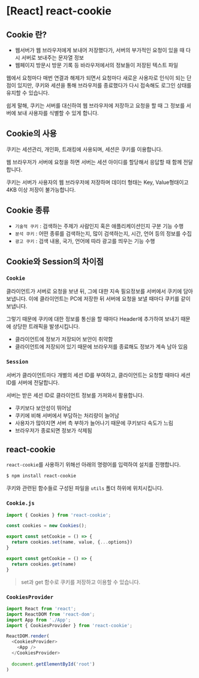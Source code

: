 # [React] react-cookie



## Cookie 란?

- 웹서버가 웹 브라우저에게 보내어 저장했다가, 서버의 부가적인 요청이 있을 때 다시 서버로 보내주는 문자열 정보
- 웹페이지 방문시 방문 기록 등 바라우저에서의 정보들이 저장된 텍스트 파일

웹에서 요청마다 매번 연결과 해제가 되면서 요청마다 새로운 사용자로 인식이 되는 단점이 있지만, 쿠키와 세션을 통해 브라우저를 종료했다가 다시 접속해도 로그인 상태를 유지할 수 있습니다.

쉽게 말해, 쿠키는 서버를 대신하여 웹 브라우저에 저장하고 요청을 할 때 그 정보를 서버에 보내 사용자를 식별할 수 있게 합니다.



## Cookie의 사용

쿠키는 세션관리, 개인화, 트래킹에 사용되며, 세션은 쿠키를 이용합니다.

웹 브라우저가 서버에 요청을 하면 서버는 세션 아이디를 할당해서 응답할 때 함께 전달합니다.

쿠키는 서버가 사용자의 웹 브라우저에 저장하며 데이터 형태는 Key, Value형태이고 4KB 이상 저장이 불가능합니다.



## Cookie 종류

- `기술적 쿠키` : 검색하는 주제가 사람인지 혹은 애플리케이션인지 구분 기능 수행
- `분석 쿠키` : 어떤 종류를 검색하는지, 많이 검색하는지, 시간, 언어 등의 정보를 수집
- `광고 쿠키` : 검색 내용, 국가, 언어에 따라 광고를 띄우는 기능 수행



## Cookie와 Session의 차이점

### `Cookie`

클라이언트가 서버로 요청을 보낸 뒤, 그에 대한 지속 필요정보를 서버에서 쿠키에 담아 보냅니다. 이에 클라이언트는 PC에 저장한 뒤 서버에 요청을 보낼 때마다 쿠키를 같이 보냅니다.

그렇기 때문에 쿠키에 대한 정보를 통신을 할 때마다 Header에 추가하여 보내기 때문에 상당한 트래픽을 발생시킵니다.

- 클라이언트에 정보가 저장되어 보안이 취약함
- 클라이언트에 저장되어 있기 때문에 브라우저를 종료해도 정보가 계속 남아 있음



### `Session`

서버가 클라이언트마다 개별의 세션 ID를 부여하고, 클라이언트는 요청할 때마다 세션 ID를 서버에 전달합니다.

서버는 받은 세션 ID로 클라이언트 정보를 가져와서 활용합니다.

- 쿠키보다 보안성이 뛰어남
- 쿠키에 비해 서버에서 부담하는 처리량이 늘어남
- 사용자가 많아지면 서버 측 부하가 늘어나기 때문에 쿠키보다 속도가 느림
- 브라우저가 종료되면 정보가 삭제됨



## react-cookie

`react-cookie`를 사용하기 위해선 아래의 명령어를 입력하여 설치를 진행합니다.

``` bash
$ npm install react-cookie
```



쿠키와 관련된 함수들로 구성된 파일을 `utils` 폴더 하위에 위치시킵니다.

### `Cookie.js`

``` javascript
import { Cookies } from 'react-cookie';

const cookies = new Cookies();

export const setCookie = () => {
  return cookies.set(name, value, {...options})
}

export const getCookie = () => {
  return cookies.get(name)
}
```

> set과 get 함수로 쿠키를 저장하고 이용할 수 있습니다.



### `CookiesProvider`

```javascript
import React from 'react';
import ReactDOM from 'react-dom';
import App from './App';
import { CookiesProvider } from 'react-cookie';

ReactDOM.render(
  <CookiesProvider>
    <App />
  </CookiesProvider>
  
  document.getElementById('root')
)
```